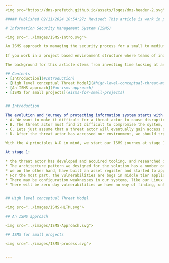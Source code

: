 ```yaml
---
<img src="https://dns-prefetch.github.io/assets/logos/dmz-header-2.svg" width="100%" height="10%">

##### Published 02/11/2024 10:54:27; Revised: This article is work in progress, which is why its an unfinished mess.

# Information Security Management System (ISMS)

<img src="../images/ISMS-Intro.svg">

An ISMS approach to managing the security process for a small to medium sized project.

If you work in a project based environment structure where teams of individuals are corralled by a project management team effort to build and deploy a solution, and along the way, you have to work out how to secure the environments being constructed, then this article may help you get a grasp of a methodology that you can start using with relatively low effort.

The background for this article stems from investing time looking at an improved appoach to the controlled risk based methods we can apply to projects

## Contents
- [Introduction](#Introduction)
- [High level conceptual Threat Model](#high-level-conceptual-threat-model)
- [An ISMS approach](#an-isms-approach)
- [ISMS for small projects](#isms-for-small-projects)


## Introduction

The evolution and journey of protecting information system starts with 4 basic principles, which are:
- A. We want to make it difficult for a threat actor to cause disruption
- B. The threat actor must find it difficult to compromise the system, so the actor gives up and tries the systems of another organisation, but mostly because we should at least try to protect our information assets, and keep the actor out of our environments.
- C. Lets just assume that a threat actor will eventually gain access our systems.  We be real here, a threat actor will event gain access to our systems.  There are a lot of talented hackers in the world, and some of them have access to Breach Attack Simulation tooling, and others have access to the WhiteRabbitNeo AI tools which are in the news this week (late October 2024).  Other hackers, no names mentioned, have very deep pockets, and the most comprehensive tools, plus artfully designed, developed, and purchased vendor application backdoors.  So, when a professional hack team eventually steps into our environment, we want all the trip wires and anomalous behaviour monitoring, to fire event notifications at our SIEM/SOAR services.
- D. After the threat actor has accessed our environment, we should try to keep the actor tied down to the original compromised system, and prevent any further pivoting, or expanding of operations. At the very least we can then kick the attacker off the system and perform restore from a good backup point.  Obviously we will mitigate the exploited vulnerabilities and harden the affected system.

With the 4 principles A-D in mind, we start our ISMS journey at stage 1 (see the diagram).

At stage 1:

* the threat actor has developed and acquired tooling, and researched our staff and organisational footprint, and are now ready to start a chain of events that will lead to compromising our systems. It’s worth bearing in mind that ethical hackers report that 90% of the effort to mount a successful attack is focussed on reconnaissance.
* The architecture pattern we designed for the solution has a number of weakness, for example, our internet facing solution does not have a Next Generation Firewall and/or WAF at the border of the public facing network.  Unusual in a professionally managed corporate DMZ, but highly likely in a IaaS cloud solution created by an IT consultancy business, or one of your non IT shadow cloud enthusiasts.
* we on the other hand, have built an asset register and started to appreciate the we have some vulnerabilities that we should mitigate.
* For the most part, the vulnerabilities are bugs in middle tier application systems and host operating system packages.
* There may be configuration weaknesses in our systems, like our Linux password complexity algorithm allows zero length passwords, or poor security policies attached to our Cloud Tenancy.
* There will be zero day vulnerabilities we have no way of finding, until they are published.


## High level conceptual Threat Model

<img src="../images/ISMS-HLTM.svg">

## An ISMS approach

<img src="../images/ISMS-Approach.svg">

## ISMS for small projects

<img src="../images/ISMS-process.svg">


---
```

